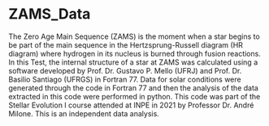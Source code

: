 # ZAMS_Data
The Zero Age Main Sequence (ZAMS) is the moment when a star begins to be part of the main sequence in the Hertzsprung-Russell diagram (HR diagram) where hydrogen in its nucleus is burned through fusion reactions.  In this Test, the internal structure of a star at ZAMS was calculated using a software developed by Prof. Dr. Gustavo P. Mello (UFRJ) and Prof. Dr. Basilio Santiago (UFRGS) in Fortran 77.  Data for solar conditions were generated through the code in Fortran 77 and then the analysis of the data extracted in this code were performed in python.  This code was part of the Stellar Evolution I course attended at INPE in 2021 by Professor Dr. André Milone.  This is an independent data analysis.
